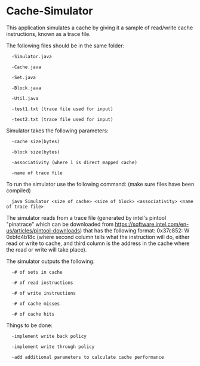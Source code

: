 # Cache-Simulator
This application simulates a cache by giving it a sample of read/write cache instructions, known as a trace file.

The following files should be in the same folder:

      -Simulator.java
   
      -Cache.java
   
      -Set.java
   
      -Block.java
   
      -Util.java
   
      -test1.txt (trace file used for input)
   
      -test2.txt (trace file used for input)
   

Simulator takes the following parameters:

      -cache size(bytes)
   
      -block size(bytes)
   
      -associativity (where 1 is direct mapped cache)
   
      -name of trace file
   

To run the simulator use the following command: (make sure files have been compiled)

      java Simulator <size of cache> <size of block> <associativity> <name of trace file>

The simulator reads from a trace file (generated by intel's pintool "pinatrace" which can
be downloaded from https://software.intel.com/en-us/articles/pintool-downloads) that 
has the following format: 0x37c852: W 0xbfd4b18c (where second column tells what the 
instruction will do, either read or write to cache, and third column is the address in the
cache where the read or write will take place).

The simulator outputs the following:

      -# of sets in cache
   
      -# of read instructions
   
      -# of write instructions
   
      -# of cache misses
   
      -# of cache hits

Things to be done:

      -implement write back policy
      
      -implement write through policy
      
      -add additional parameters to calculate cache performance
      
